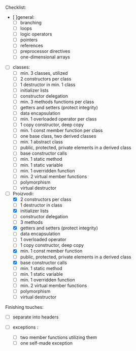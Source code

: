 Checklist:

- [ ]general:
    - [ ] branching
    - [ ] loops
    - [ ] logic operators
    - [ ] pointers
    - [ ] references
    - [ ] preprocessor directives
    - [ ] one-dimensional arrays

- [ ] classes:
    - [ ] min. 3 classes, utilized
    - [ ] 2 constructors per class
    - [ ] 1 destructor in min. 1 class
    - [ ] initializer lists
    - [ ] constructor delegation
    - [ ] min. 3 methods functions per class
    - [ ] getters and setters (protect integrity)
    - [ ] data encapsulation
    - [ ] min. 1 overloaded operator per class
    - [ ] 1 copy constructor, deep copy
    - [ ] min. 1 const member function per class
    - [ ] one base class, two derived classes
    - [ ] min. 1 abstract class
    - [ ] public, protected, private elements in a derived class
    - [ ] base constructor calls
    - [ ] min. 1 static method
    - [ ] min. 1 static variable
    - [ ] min. 1 overridden function
    - [ ] min. 2 virtual member functions
    - [ ] polymorphism
    - [ ] virtual destructor

- [ ] Proizvodi:
    - [X] 2 constructors per class
    - [ ] 1 destructor in class
    - [X] initializer lists
    - [ ] constructor delegation
    - [ ] 3 methods
    - [X] getters and setters (protect integrity)
    - [ ] data encapsulation
    - [ ] 1 overloaded operator
    - [ ] 1 copy constructor, deep copy
    - [X] min. 1 const member function
    - [ ] public, protected, private elements in a derived class
    - [X] base constructor calls
    - [ ] min. 1 static method
    - [ ] min. 1 static variable
    - [ ] min. 1 overridden function
    - [ ] min. 2 virtual member functions
    - [ ] polymorphism
    - [ ] virtual destructor

Finishing touches:
- [ ] separate into headers

- [ ] exceptions :
    - [ ] two member functions utilizing them
    - [ ] one self-made exception